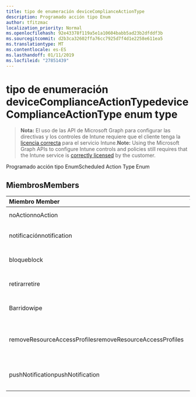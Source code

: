 ```yaml
---
title: tipo de enumeración deviceComplianceActionType
description: Programado acción tipo Enum
author: tfitzmac
localization_priority: Normal
ms.openlocfilehash: 92e43378f119a5e1a10604babb5ad23b2dfddf3b
ms.sourcegitcommit: d2b3ca32602ffa76cc7925d7f4d1e2258e611ea5
ms.translationtype: MT
ms.contentlocale: es-ES
ms.lasthandoff: 01/11/2019
ms.locfileid: "27851439"
---
```

# <a name="devicecomplianceactiontype-enum-type"></a><span data-ttu-id="5472e-103">tipo de enumeración deviceComplianceActionType</span><span class="sxs-lookup"><span data-stu-id="5472e-103">deviceComplianceActionType enum type</span></span>

> <span data-ttu-id="5472e-104">**Nota:** El uso de las API de Microsoft Graph para configurar las directivas y los controles de Intune requiere que el cliente tenga la [licencia correcta](https://go.microsoft.com/fwlink/?linkid=839381) para el servicio Intune.</span><span class="sxs-lookup"><span data-stu-id="5472e-104">**Note:** Using the Microsoft Graph APIs to configure Intune controls and policies still requires that the Intune service is [correctly licensed](https://go.microsoft.com/fwlink/?linkid=839381) by the customer.</span></span>

<span data-ttu-id="5472e-105">Programado acción tipo Enum</span><span class="sxs-lookup"><span data-stu-id="5472e-105">Scheduled Action Type Enum</span></span>
## <a name="members"></a><span data-ttu-id="5472e-106">Miembros</span><span class="sxs-lookup"><span data-stu-id="5472e-106">Members</span></span>
|<span data-ttu-id="5472e-107">Miembro	</span><span class="sxs-lookup"><span data-stu-id="5472e-107">Member</span></span>|<span data-ttu-id="5472e-108">Valor</span><span class="sxs-lookup"><span data-stu-id="5472e-108">Value</span></span>|<span data-ttu-id="5472e-109">Description</span><span class="sxs-lookup"><span data-stu-id="5472e-109">Description</span></span>|
|:---|:---|:---|
|<span data-ttu-id="5472e-110">noAction</span><span class="sxs-lookup"><span data-stu-id="5472e-110">noAction</span></span>|<span data-ttu-id="5472e-111">0</span><span class="sxs-lookup"><span data-stu-id="5472e-111">0</span></span>|<span data-ttu-id="5472e-112">Ninguna acción</span><span class="sxs-lookup"><span data-stu-id="5472e-112">No Action</span></span>|
|<span data-ttu-id="5472e-113">notificación</span><span class="sxs-lookup"><span data-stu-id="5472e-113">notification</span></span>|<span data-ttu-id="5472e-114">1</span><span class="sxs-lookup"><span data-stu-id="5472e-114">1</span></span>|<span data-ttu-id="5472e-115">Enviar una notificación</span><span class="sxs-lookup"><span data-stu-id="5472e-115">Send Notification</span></span>|
|<span data-ttu-id="5472e-116">bloque</span><span class="sxs-lookup"><span data-stu-id="5472e-116">block</span></span>|<span data-ttu-id="5472e-117">2</span><span class="sxs-lookup"><span data-stu-id="5472e-117">2</span></span>|<span data-ttu-id="5472e-118">Bloquear el dispositivo en AAD</span><span class="sxs-lookup"><span data-stu-id="5472e-118">Block the device in AAD</span></span>|
|<span data-ttu-id="5472e-119">retirar</span><span class="sxs-lookup"><span data-stu-id="5472e-119">retire</span></span>|<span data-ttu-id="5472e-120">3</span><span class="sxs-lookup"><span data-stu-id="5472e-120">3</span></span>|<span data-ttu-id="5472e-121">Retirar el dispositivo</span><span class="sxs-lookup"><span data-stu-id="5472e-121">Retire the device</span></span>|
|<span data-ttu-id="5472e-122">Barrido</span><span class="sxs-lookup"><span data-stu-id="5472e-122">wipe</span></span>|<span data-ttu-id="5472e-123">4</span><span class="sxs-lookup"><span data-stu-id="5472e-123">4</span></span>|<span data-ttu-id="5472e-124">Borrar el dispositivo</span><span class="sxs-lookup"><span data-stu-id="5472e-124">Wipe the device</span></span>|
|<span data-ttu-id="5472e-125">removeResourceAccessProfiles</span><span class="sxs-lookup"><span data-stu-id="5472e-125">removeResourceAccessProfiles</span></span>|<span data-ttu-id="5472e-126">5</span><span class="sxs-lookup"><span data-stu-id="5472e-126">5</span></span>|<span data-ttu-id="5472e-127">Quitar perfiles de acceso a recursos del dispositivo</span><span class="sxs-lookup"><span data-stu-id="5472e-127">Remove Resource Access Profiles from the device</span></span>|
|<span data-ttu-id="5472e-128">pushNotification</span><span class="sxs-lookup"><span data-stu-id="5472e-128">pushNotification</span></span>|<span data-ttu-id="5472e-129">9</span><span class="sxs-lookup"><span data-stu-id="5472e-129">9</span></span>|<span data-ttu-id="5472e-130">Enviar notificación de inserción para dispositivos</span><span class="sxs-lookup"><span data-stu-id="5472e-130">Send push notification to device</span></span>|



